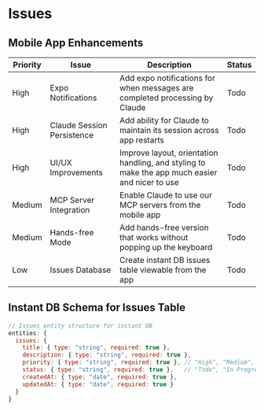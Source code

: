 # Issues

## Mobile App Enhancements

| Priority | Issue | Description | Status |
|----------|-------|-------------|--------|
| High | Expo Notifications | Add expo notifications for when messages are completed processing by Claude | Todo |
| High | Claude Session Persistence | Add ability for Claude to maintain its session across app restarts | Todo |
| High | UI/UX Improvements | Improve layout, orientation handling, and styling to make the app much easier and nicer to use | Todo |
| Medium | MCP Server Integration | Enable Claude to use our MCP servers from the mobile app | Todo |
| Medium | Hands-free Mode | Add hands-free version that works without popping up the keyboard | Todo |
| Low | Issues Database | Create instant DB issues table viewable from the app | Todo |

## Instant DB Schema for Issues Table

```javascript
// Issues entity structure for instant DB
entities: {
  issues: {
    title: { type: "string", required: true },
    description: { type: "string", required: true },
    priority: { type: "string", required: true }, // "High", "Medium", "Low"
    status: { type: "string", required: true },   // "Todo", "In Progress", "Done"
    createdAt: { type: "date", required: true },
    updatedAt: { type: "date", required: true }
  }
}
```
